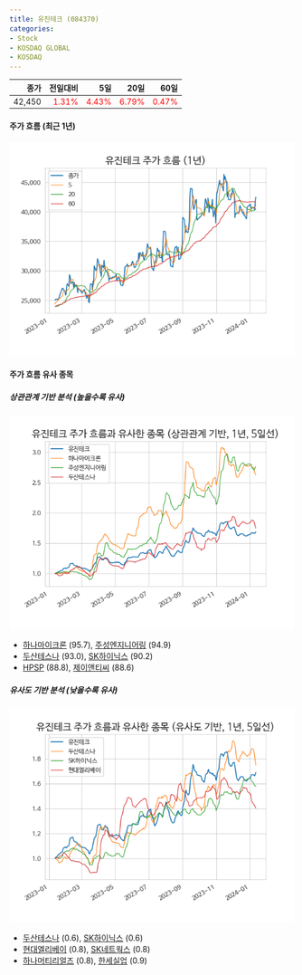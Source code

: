 ```yaml
---
title: 유진테크 (084370)
categories:
- Stock
- KOSDAQ GLOBAL
- KOSDAQ
---
```


|종가|전일대비|5일|20일|60일|
|---:|-------:|--:|---:|---:|
|42,450|<span style="color: red">1.31%</span>|<span style="color: red">4.43%</span>|<span style="color: red">6.79%</span>|<span style="color: red">0.47%</span>|

<!-- more -->


#### 주가 흐름 (최근 1년)
![084370](/assets/images/stock/084370.png)


#### 주가 흐름 유사 종목


##### 상관관계 기반 분석 (높을수록 유사)
![084370](/assets/images/stock/084370_corr.png)
- [하나마이크론](/067310/) (95.7), [주성엔지니어링](/036930/) (94.9)
- [두산테스나](/131970/) (93.0), [SK하이닉스](/000660/) (90.2)
- [HPSP](/403870/) (88.8), [제이앤티씨](/204270/) (88.6)


##### 유사도 기반 분석 (낮을수록 유사)	
![084370](/assets/images/stock/084370_sim.png)
- [두산테스나](/131970/) (0.6), [SK하이닉스](/000660/) (0.6)
- [현대엘리베이](/017800/) (0.8), [SK네트웍스](/001740/) (0.8)
- [하나머티리얼즈](/166090/) (0.8), [한세실업](/105630/) (0.9)
